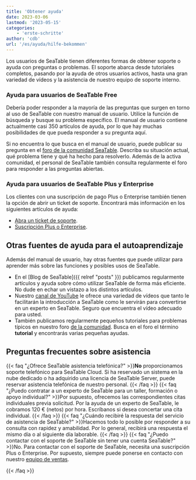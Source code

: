 ```yaml
---
title: 'Obtener ayuda'
date: 2023-03-06
lastmod: '2023-05-15'
categories:
    - 'erste-schritte'
author: 'cdb'
url: '/es/ayuda/hilfe-bekommen'
---
```


Los usuarios de SeaTable tienen diferentes formas de obtener soporte o ayuda con preguntas o problemas. El soporte abarca desde tutoriales completos, pasando por la ayuda de otros usuarios activos, hasta una gran variedad de vídeos y la asistencia de nuestro equipo de soporte interno.

### Ayuda para usuarios de SeaTable Free

Debería poder responder a la mayoría de las preguntas que surgen en torno al uso de SeaTable con nuestro manual de usuario. Utilice la función de búsqueda y busque su problema específico. El manual de usuario contiene actualmente casi 350 artículos de ayuda, por lo que hay muchas posibilidades de que pueda responder a su pregunta aquí.

Si no encuentra lo que busca en el manual de usuario, puede publicar su pregunta en el [foro de la comunidad SeaTable](https://forum.seatable.io). Describa su situación actual, qué problema tiene y qué ha hecho para resolverlo. Además de la activa comunidad, el personal de SeaTable también consulta regularmente el foro para responder a las preguntas abiertas.

### Ayuda para usuarios de SeaTable Plus y Enterprise

Los clientes con una suscripción de pago Plus o Enterprise también tienen la opción de abrir un ticket de soporte. Encontrará más información en los siguientes artículos de ayuda:

- [Abra un ticket de soporte](https://seatable.io/es/docs/teamverwaltung/ein-support-ticket-eroeffnen/).
- [Suscripción Plus o Enterprise](https://seatable.io/es/docs/abo-abrechnung/plus-oder-enterprise-abonnement-buchen/).

## Otras fuentes de ayuda para el autoaprendizaje

Además del manual de usuario, hay otras fuentes que puede utilizar para aprender más sobre las funciones y posibles usos de SeaTable.

- En el [Blog de SeaTable]({{ relref "posts" }}) publicamos regularmente artículos y ayuda sobre cómo utilizar SeaTable de forma más eficiente. No dude en echar un vistazo a los distintos artículos.
- Nuestro [canal de YouTube](https://youtube.com/seatable) le ofrece una variedad de vídeos que tanto le facilitarán la introducción a SeaTable como le servirán para convertirse en un experto en SeaTable. Seguro que encuentra el vídeo adecuado para usted.
- También publicamos regularmente pequeños tutoriales para problemas típicos en nuestro foro [de la comunidad](https://forum.seatable.io). Busca en el foro el término **tutorial** y encontrarás varias pequeñas ayudas.

## Preguntas frecuentes sobre asistencia

{{< faq "¿Ofrece SeaTable asistencia telefónica?" >}}**No** proporcionamos soporte telefónico para SeaTable Cloud. Si ha reservado un sistema en la nube dedicado o ha adquirido una licencia de SeaTable Server, puede reservar asistencia telefónica de nuestro personal.
{{< /faq >}}
{{< faq "¿Puedo contratar a un experto de SeaTable para un taller, formación o apoyo individual?" >}}Por supuesto, ofrecemos las correspondientes citas individuales previa solicitud. Por la ayuda de un experto de SeaTable, le cobramos 120 € (netos) por hora. Escríbanos si desea concertar una cita individual.
{{< /faq >}}
{{< faq "¿Cuándo recibiré la respuesta del servicio de asistencia de SeaTable?" >}}Hacemos todo lo posible por responder a su consulta con rapidez y amabilidad. Por lo general, recibirá una respuesta el mismo día o al siguiente día laborable.
{{< /faq >}}
{{< faq "¿Puedo contactar con el soporte de SeaTable sin tener una cuenta SeaTable?" >}}No. Para contactar con el soporte de SeaTable, necesita una suscripción Plus o Enterprise. Por supuesto, siempre puede ponerse en contacto con nuestro [equipo de ventas](mailto:sales@seatable.io).

{{< /faq >}}

